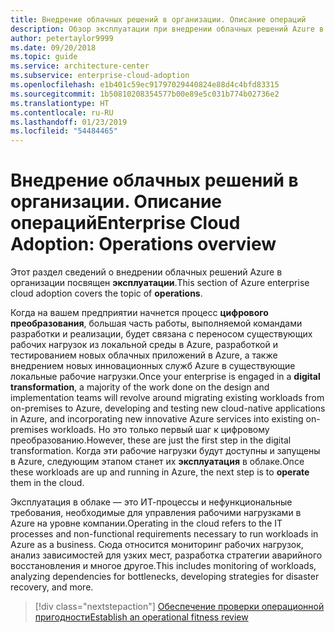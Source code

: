 ```yaml
---
title: Внедрение облачных решений в организации. Описание операций
description: Обзор эксплуатации при внедрении облачных решений Azure в организации
author: petertaylor9999
ms.date: 09/20/2018
ms.topic: guide
ms.service: architecture-center
ms.subservice: enterprise-cloud-adoption
ms.openlocfilehash: e1b401c59ec91797029440824e88d4c4bfd83315
ms.sourcegitcommit: 1b50810208354577b00e89e5c031b774b02736e2
ms.translationtype: HT
ms.contentlocale: ru-RU
ms.lasthandoff: 01/23/2019
ms.locfileid: "54484465"
---
```

# <a name="enterprise-cloud-adoption-operations-overview"></a><span data-ttu-id="f662f-103">Внедрение облачных решений в организации. Описание операций</span><span class="sxs-lookup"><span data-stu-id="f662f-103">Enterprise Cloud Adoption: Operations overview</span></span>

<span data-ttu-id="f662f-104">Этот раздел сведений о внедрении облачных решений Azure в организации посвящен **эксплуатации**.</span><span class="sxs-lookup"><span data-stu-id="f662f-104">This section of Azure enterprise cloud adoption covers the topic of **operations**.</span></span> 

<span data-ttu-id="f662f-105">Когда на вашем предприятии начнется процесс **цифрового преобразования**, большая часть работы, выполняемой командами разработки и реализации, будет связана с переносом существующих рабочих нагрузок из локальной среды в Azure, разработкой и тестированием новых облачных приложений в Azure, а также внедрением новых инновационных служб Azure в существующие локальные рабочие нагрузки.</span><span class="sxs-lookup"><span data-stu-id="f662f-105">Once your enterprise is engaged in a **digital transformation**, a majority of the work done on the design and implementation teams will revolve around migrating existing workloads from on-premises to Azure, developing and testing new cloud-native applications in Azure, and incorporating new innovative Azure services into existing on-premises workloads.</span></span> <span data-ttu-id="f662f-106">Но это только первый шаг к цифровому преобразованию.</span><span class="sxs-lookup"><span data-stu-id="f662f-106">However, these are just the first step in the digital transformation.</span></span> <span data-ttu-id="f662f-107">Когда эти рабочие нагрузки будут доступны и запущены в Azure, следующим этапом станет их **эксплуатация** в облаке.</span><span class="sxs-lookup"><span data-stu-id="f662f-107">Once these workloads are up and running in Azure, the next step is to **operate** them in the cloud.</span></span>

<span data-ttu-id="f662f-108">Эксплуатация в облаке — это ИТ-процессы и нефункциональные требования, необходимые для управления рабочими нагрузками в Azure на уровне компании.</span><span class="sxs-lookup"><span data-stu-id="f662f-108">Operating in the cloud refers to the IT processes and non-functional requirements necessary to run workloads in Azure as a business.</span></span> <span data-ttu-id="f662f-109">Сюда относится мониторинг рабочих нагрузок, анализ зависимостей для узких мест, разработка стратегии аварийного восстановления и многое другое.</span><span class="sxs-lookup"><span data-stu-id="f662f-109">This includes monitoring of workloads, analyzing dependencies for bottlenecks, developing strategies for disaster recovery, and more.</span></span>

> [!div class="nextstepaction"]
> [<span data-ttu-id="f662f-110">Обеспечение проверки операционной пригодности</span><span class="sxs-lookup"><span data-stu-id="f662f-110">Establish an operational fitness review</span></span>](operational-fitness-review.md)
